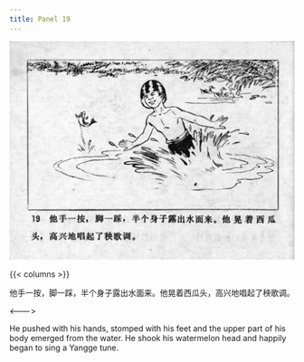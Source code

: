 ```yaml
---
title: Panel 19
---
```


![niqiu page](./../../../images/niqiu/seifert0397_nqkg_0023_019.jpg)

{{< columns >}}

他手一按，脚一踩，半个身子露出水面来。他晃着西瓜头，高兴地唱起了秧歌调。

<--->

He pushed with his hands, stomped with his feet and the upper part of his body emerged from the water. He shook his watermelon head and happily began to sing a Yangge tune.